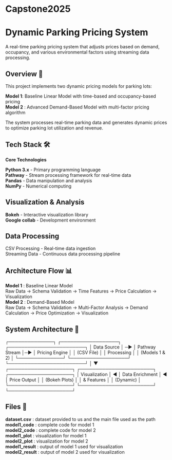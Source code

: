 # Capstone2025

# Dynamic Parking Pricing System
A real-time parking pricing system that adjusts prices based on demand, occupancy, and various environmental factors using streaming data processing.
## Overview 🚀 
This project implements two dynamic pricing models for parking lots:

**Model 1**: Baseline Linear Model with time-based and occupancy-based pricing  
**Model 2** : Advanced Demand-Based Model with multi-factor pricing algorithm  

The system processes real-time parking data and generates dynamic prices to optimize parking lot utilization and revenue.

## Tech Stack 🛠️
 **Core Technologies**

**Python 3.x** - Primary programming language  
**Pathway** - Stream processing framework for real-time data  
**Pandas** - Data manipulation and analysis  
**NumPy** - Numerical computing  

## Visualization & Analysis

**Bokeh** - Interactive visualization library  
**Google collab** - Development environment

## Data Processing

CSV Processing - Real-time data ingestion  
Streaming Data - Continuous data processing pipeline

## Architecture Flow 📊
**Model 1** : Baseline Linear Model  
Raw Data → Schema Validation → Time Features → Price Calculation → Visualization  
**Model 2** : Demand-Based Model  
Raw Data → Schema Validation → Multi-Factor Analysis → Demand Calculation → Price Optimization → Visualization  

## System Architecture 🧱

 ┌──────────────┐         ┌──────────────────┐     ┌────────────────────────┐
 │ Data Source  │   ─▶   │  Pathway Stream  │─▶   │     Pricing Engine     │
 │  (CSV File)  │         │    Processing    │     │     (Models 1 & 2)     │
 └──────────────┘         └──────────────────┘     └────────────────────────┘
                                                              │
                                                              ▼
 ┌────────────────────┐   ┌───────────────────────┐   ┌────────────────────┐
 │   Visualization    │ ◀ │   Data Enrichment     │ ◀ │    Price Output   │
 │   (Bokeh Plots)    │   │     & Features        │   │      (Dynamic)     │
 └────────────────────┘   └───────────────────────┘   └────────────────────┘


## Files 📁  

**dataset.csv**                   : dataset provided to us and the main file used as the path  
**model1_code**                   : complete code for model 1  
**model2_code**                   : complete code for model 2  
**model1_plot**                   : visualization for model 1  
**model2_plot**                   : visualization for model 2  
**model1_result**                 : output of model 1 used for visualization  
**model2_result**                 : output of model 2 used for visualization  
